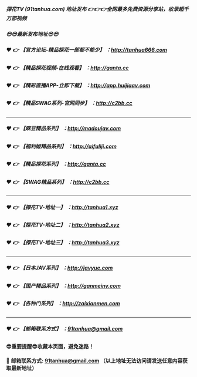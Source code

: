 ##### 探花TV (91tanhua.com) 地址发布 :point_right::point_right::point_right:全网最多免费资源分享站，收录超千万部视频

##### :sunglasses::sunglasses:最新发布地址:sunglasses::sunglasses:

##### :heart: :point_right: 【官方论坛-精品探花一部都不能少】 ：http://tanhua666.com

##### :heart: :point_right: 【精品探花视频-在线观看】 ：http://ganta.cc

##### :heart: :point_right: 【精彩直播APP-立即下载】 ：http://app.huijiaav.com

##### :heart: :point_right: 【精品SWAG系列-官网同步】 ：http://c2bb.cc

---------------------------------------------

##### :heart: :point_right: 【麻豆精品系列】 ：http://madoujav.com

##### :heart: :point_right: 【福利姬精品系列】 ：http://aifuliji.com

##### :heart: :point_right: 【精品探花系列】 ：http://ganta.cc

##### :heart: :point_right: 【SWAG精品系列】 ：http://c2bb.cc

---------------------------------------------

##### :heart: :point_right: 【探花TV-地址一】 ：http://tanhua1.xyz

##### :heart: :point_right: 【探花TV-地址二】 ：http://tanhua2.xyz

##### :heart: :point_right: 【探花TV-地址三】 ：http://tanhua3.xyz

---------------------------------------------

##### :heart: :point_right: 【日本JAV系列】 ：http://javyue.com

##### :heart: :point_right: 【国产精品系列】 ：http://ganmeinv.com

##### :heart: :point_right: 【各种门系列】 ：http://zaixianmen.com

---------------------------------------------

##### :heart: :point_right: 【邮箱联系方式】 ：91tanhua@gmail.com

#### :sunglasses:重要提醒:sunglasses:收藏本页面，避免迷路！


:e-mail: __邮箱联系方式: 91tanhua@gmail.com （以上地址无法访问请发送任意内容获取最新地址）__
